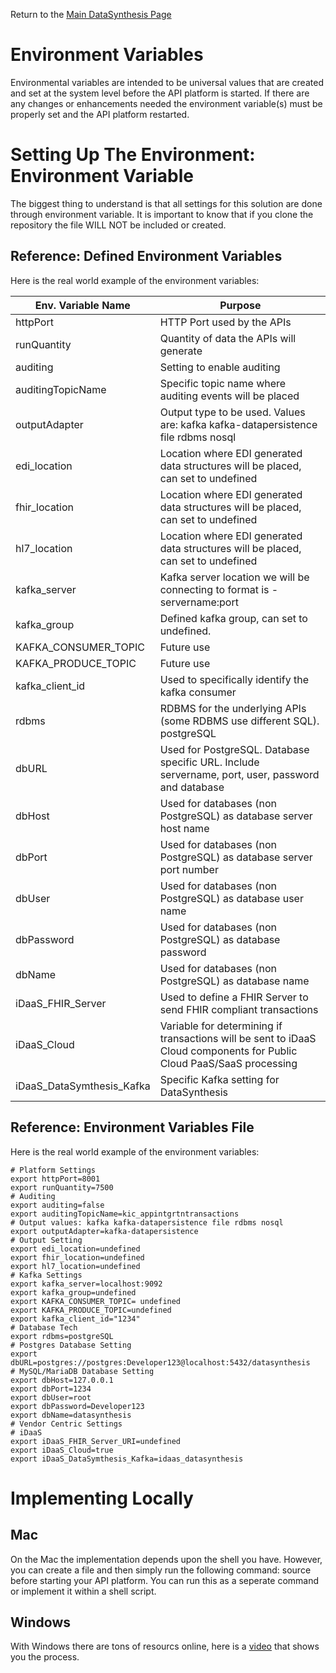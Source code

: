 Return to the <a href="https://github.com/Project-Herophilus/DataSynthesis" target="_blank">Main DataSynthesis Page</a>

# Environment Variables
Environmental variables are intended to be universal values that are created and set at the system level before the
API platform is started. If there are any changes or enhancements needed the environment variable(s) must be properly set
and the API platform restarted.

# Setting Up The Environment: Environment Variable
The biggest thing to understand is that all settings for this solution are done through environment variable.
It is important to know that if you clone the repository the file  WILL NOT be included or created.

## Reference: Defined Environment Variables
Here is the real world example of the environment variables:

| Env. Variable Name   | Purpose                                                                                                               |
|----------------------|-----------------------------------------------------------------------------------------------------------------------|
| httpPort             | HTTP Port used by the APIs                                                                                            |
| runQuantity          | Quantity of data the APIs will generate                                                                               |
| auditing             | Setting to enable auditing                                                                                            |
| auditingTopicName    | Specific topic name where auditing events will be placed                                                              |
| outputAdapter        | Output type to be used. Values are: kafka kafka-datapersistence file rdbms nosql                                      |
| edi_location         | Location where EDI generated data structures will be placed, can set to undefined                                     |
| fhir_location        | Location where EDI generated data structures will be placed, can set to undefined                                     |
| hl7_location         | Location where EDI generated data structures will be placed, can set to undefined                                     |
| kafka_server         | Kafka server location we will be connecting to format is - servername:port                                            |
| kafka_group          | Defined kafka group, can set to undefined.                                                                            |
| KAFKA_CONSUMER_TOPIC | Future use                                                                                                            |
| KAFKA_PRODUCE_TOPIC  | Future use                                                                                                            |
| kafka_client_id      | Used to specifically identify the kafka consumer                                                                      |
| rdbms                | RDBMS for the underlying APIs (some RDBMS use different SQL). postgreSQL                                              |
| dbURL                | Used for PostgreSQL. Database specific URL. Include servername, port, user, password and database                     |
| dbHost               | Used for databases (non PostgreSQL) as database server host name                                                      |
| dbPort               | Used for databases (non PostgreSQL) as database server port number                                                    |
| dbUser               | Used for databases (non PostgreSQL) as database user name                                                             |
| dbPassword           | Used for databases (non PostgreSQL) as database password                                                              |
| dbName               | Used for databases (non PostgreSQL) as database name                                                                  |
| iDaaS_FHIR_Server    | Used to define a FHIR Server to send FHIR compliant transactions                                                      |
| iDaaS_Cloud          | Variable for determining if transactions will be sent to iDaaS Cloud components for Public Cloud PaaS/SaaS processing |
| iDaaS_DataSymthesis_Kafka  | Specific Kafka setting for DataSynthesis                                                                        |

## Reference: Environment Variables File
Here is the real world example of the environment variables:

```   
# Platform Settings
export httpPort=8001
export runQuantity=7500
# Auditing
export auditing=false
export auditingTopicName=kic_appintgrtntransactions
# Output values: kafka kafka-datapersistence file rdbms nosql
export outputAdapter=kafka-datapersistence
# Output Setting
export edi_location=undefined
export fhir_location=undefined
export hl7_location=undefined
# Kafka Settings
export kafka_server=localhost:9092
export kafka_group=undefined
export KAFKA_CONSUMER_TOPIC= undefined
export KAFKA_PRODUCE_TOPIC=undefined
export kafka_client_id="1234"
# Database Tech
export rdbms=postgreSQL
# Postgres Database Setting
export dbURL=postgres://postgres:Developer123@localhost:5432/datasynthesis
# MySQL/MariaDB Database Setting
export dbHost=127.0.0.1
export dbPort=1234
export dbUser=root
export dbPassword=Developer123
export dbName=datasynthesis
# Vendor Centric Settings
# iDaaS
export iDaaS_FHIR_Server_URI=undefined
export iDaaS_Cloud=true
export iDaaS_DataSymthesis_Kafka=idaas_datasynthesis
```

# Implementing Locally

## Mac

On the Mac the implementation depends upon the shell you have. However, you can create a file and then
simply run the following command: source <filename> before starting your API platform. You can run
this as a seperate command or implement it within a shell script.

## Windows
With Windows there are tons of resourcs online, here is a [video](https://www.youtube.com/watch?v=5BTnfpIq5mI) that
shows you the process.